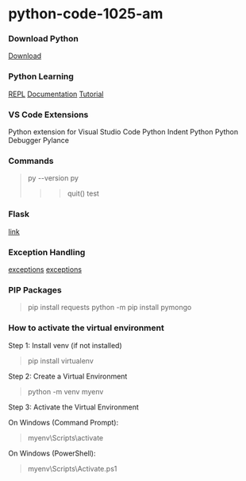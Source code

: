 # python-code-1025-am

### Download Python
[Download](https://www.python.org/downloads/)

### Python Learning
[REPL](https://realpython.com/python-repl/)
[Documentation](https://docs.python.org/3.12/index.html)
[Tutorial](https://docs.python.org/3.12/tutorial/index.html)


### VS Code Extensions
Python extension for Visual Studio Code
Python Indent
Python
Python Debugger
Pylance


### Commands
> py --version
> py
>
> > > quit()
> > > test

### Flask
[link](https://flask.palletsprojects.com/en/stable/)


### Exception Handling 
[exceptions](https://docs.python.org/3/tutorial/errors.html#exception-chaining)
[exceptions](https://www.geeksforgeeks.org/built-exceptions-python/)


### PIP Packages
>pip install requests
>python -m pip install pymongo

### How to activate the virtual environment 

Step 1: Install venv (if not installed)
>pip install virtualenv

Step 2: Create a Virtual Environment
>python -m venv myenv

Step 3: Activate the Virtual Environment

On Windows (Command Prompt):
>myenv\Scripts\activate 

On Windows (PowerShell):
>myenv\Scripts\Activate.ps1